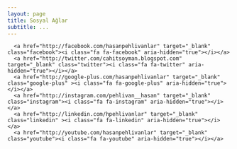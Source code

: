 ```yaml
---
layout: page
title: Sosyal Ağlar
subtitle: ...
---
```

<div class="sosyalbutonlar">
  <a href="http://github.com.com/hpehlivanlar" target="_blank" class="github"><i class="fa fa-github" aria-hidden="true"></i></a>
     
  
      <a href="http://facebook.com/hasanpehlivanlar" target="_blank" class="facebook"><i class="fa fa-facebook" aria-hidden="true"></i></a>
      <a href="http://twitter.com/cahitsoyman.blogspot.com" target="_blank" class="twitter"><i class="fa fa-twitter" aria-hidden="true"></i></a>
      <a href="http://google-plus.com/hasanpehlivanlar" target="_blank" class="google-plus" ><i class="fa fa-google-plus" aria-hidden="true"></i></a>
      <a href="http://instagram.com/pehlivan__hasan" target="_blank" class="instagram"><i class="fa fa-instagram" aria-hidden="true"></i></a>
      <a href="http://linkedin.com/hpehlivanlar" target="_blank" class="linkedin" ><i class="fa fa-linkedin" aria-hidden="true"></i></a>
      <a href="http://youtube.com/hasanpehlivanlar" target="_blank" class="youtube"><i class="fa fa-youtube" aria-hidden="true"></i></a>
     
</div>

